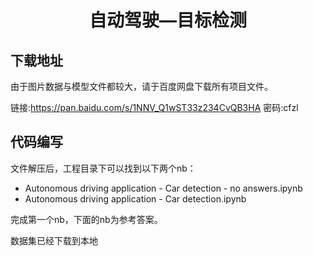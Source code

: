 <h1 align="center"> 自动驾驶—目标检测   </h1>

## 下载地址

由于图片数据与模型文件都较大，请于百度网盘下载所有项目文件。

链接:https://pan.baidu.com/s/1NNV_Q1wST33z234CvQB3HA  密码:cfzl

## 代码编写
文件解压后，工程目录下可以找到以下两个nb：
* Autonomous driving application - Car detection - no answers.ipynb
* Autonomous driving application - Car detection.ipynb

完成第一个nb，下面的nb为参考答案。


数据集已经下载到本地 
